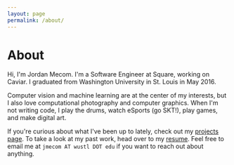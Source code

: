 ```yaml
---
layout: page
permalink: /about/
---
```


# About

Hi, I'm Jordan Mecom. I'm a Software Engineer at Square, working on Caviar. 
I graduated from Washington University in St. Louis in May 2016. 

Computer vision and machine learning are at the center of my interests, but I also love computational photography and
computer graphics. When I'm not writing code, I play the drums, watch eSports (go SKT!), play games, and make
digital art. 

If you're curious about what I've been up to lately, check out my [projects page](/projects). 
To take a look at my past work, head over to my [resume](/resume).
Feel free to email me at `jmecom AT wustl DOT edu` if you want to reach out about anything.
